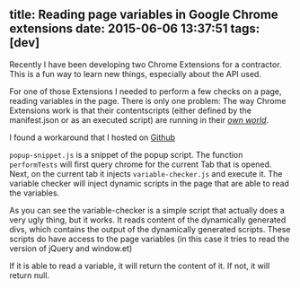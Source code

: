 title: Reading page variables in Google Chrome extensions
date: 2015-06-06 13:37:51
tags: [dev]
---
Recently I have been developing two Chrome Extensions for a contractor. This is a fun way to learn new things, especially about the API used.

For one of those Extensions I needed to perform a few checks on a page, reading variables in the page. There is only one problem: The way Chrome Extensions work is that their contentscripts (either defined by the manifest.json or as an executed script) are running in their [_own world_](https://developer.chrome.com/extensions/content_scripts#execution-environment).

I found a workaround that I hosted on [Github](https://gist.github.com/j3lte/13cdfcc15868f6cc5d41)

<!--more-->

``popup-snippet.js`` is a snippet of the popup script. The function ``performTests`` will first query chrome for the current Tab that is opened. Next, on the current tab it injects ``variable-checker.js`` and execute it. The variable checker will inject dynamic scripts in the page that are able to read the variables.

As you can see the variable-checker is a simple script that actually does a very ugly thing, but it works. It reads content of the dynamically generated divs, which contains the output of the dynamically generated scripts. These scripts do have access to the page variables (in this case it tries to read the version of jQuery and window.et)

If it is able to read a variable, it will return the content of it. If not, it will return null.

<script src="https://gist.github.com/j3lte/13cdfcc15868f6cc5d41.js"></script>